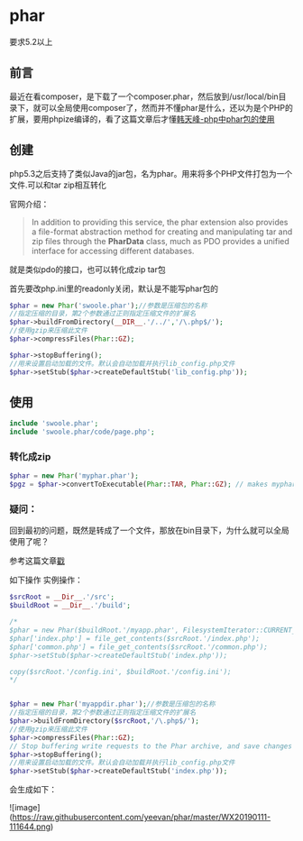 # phar
要求5.2以上

## 前言
最近在看composer，是下载了一个composer.phar，然后放到/usr/local/bin目录下，就可以全局使用composer了，然而并不懂phar是什么，还以为是个PHP的扩展，要用phpize编译的，看了这篇文章后才懂[韩天峰-php中phar包的使用](http://rango.swoole.com/archives/168)

## 创建
php5.3之后支持了类似Java的jar包，名为phar。用来将多个PHP文件打包为一个文件.可以和tar zip相互转化

官网介绍：

> In addition to providing this service, the phar extension also provides a file-format abstraction method for creating and manipulating tar and zip files through the **PharData** class, much as PDO provides a unified interface for accessing different databases.

就是类似pdo的接口，也可以转化成zip tar包



首先要改php.ini里的readonly关闭，默认是不能写phar包的

```php
$phar = new Phar('swoole.phar');//参数是压缩包的名称
//指定压缩的目录，第2个参数通过正则指定压缩文件的扩展名
$phar->buildFromDirectory(__DIR__.'/../','/\.php$/');
//使用gzip来压缩此文件
$phar->compressFiles(Phar::GZ);

$phar->stopBuffering();
//用来设置启动加载的文件。默认会自动加载并执行lib_config.php文件
$phar->setStub($phar->createDefaultStub('lib_config.php'));
```

## 使用
```php
include 'swoole.phar';
include 'swoole.phar/code/page.php';
```

### 转化成zip
```php
$phar = new Phar('myphar.phar');
$pgz = $phar->convertToExecutable(Phar::TAR, Phar::GZ); // makes myphar.phar.tar.gz
``` 


### 疑问：
回到最初的问题，既然是转成了一个文件，那放在bin目录下，为什么就可以全局使用了呢？

参考这篇文章[戳](http://www.webhek.com/post/packaging-your-php-apps-with-phar.html)


如下操作
实例操作：

```php
$srcRoot = __Dir__.'/src';
$buildRoot = __Dir__.'/build';

/*
$phar = new Phar($buildRoot.'/myapp.phar', FilesystemIterator::CURRENT_AS_FILEINFO| FilesystemIterator::KEY_AS_FILENAME, "myapp.phar");
$phar['index.php'] = file_get_contents($srcRoot.'/index.php');
$phar['common.php'] = file_get_contents($srcRoot.'/common.php');
$phar->setStub($phar->createDefaultStub('index.php'));

copy($srcRoot.'/config.ini', $buildRoot.'/config.ini');
*/


$phar = new Phar('myappdir.phar');//参数是压缩包的名称
//指定压缩的目录，第2个参数通过正则指定压缩文件的扩展名
$phar->buildFromDirectory($srcRoot,'/\.php$/');
//使用gzip来压缩此文件
$phar->compressFiles(Phar::GZ);
// Stop buffering write requests to the Phar archive, and save changes to disk
$phar->stopBuffering();
//用来设置启动加载的文件。默认会自动加载并执行lib_config.php文件
$phar->setStub($phar->createDefaultStub('index.php'));
```
会生成如下：

![image]
(https://raw.githubusercontent.com/yeevan/phar/master/WX20190111-111644.png)






